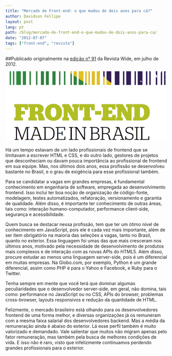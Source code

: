 ```yaml
---
title: "Mercado de Front-end: o que mudou de dois anos para cá?"
author: Davidson Fellipe
layout: post
lang: pt
path: /blog/mercado-de-front-end-o-que-mudou-de-dois-anos-para-ca/
date: "2012-07-07"
tags: ["front-end", "revista"]
---
```


##Publicado originalmente na [edição n° 91](http://www.revistawide.com.br/index.php/2012/7) da Revista Wide, em julho de 2012.

![](./revista-wide-front-end-made-in-brazil.png)

Há um tempo estavam de um lado profissionais de frontend que se limitavam a escrever HTML e CSS, e do outro lado, gestores de projetos que desconheciam ou davam pouca importância ao profissional de frontend em sua equipe. Mas, nos últimos dois anos, essa profissão se desenvolveu bastante no Brasil, e o grau de exigência para esse profissional também.

Para se candidatar a vagas em grandes empresas, é fundamental conhecimento em engenharia de software, empregada ao desenvolvimento frontend. Isso inclui ter boa noção de organização de código-fonte, modelagem, testes automatizados, refatoração, versionamento e garantia de qualidade. Além disso, é importante ter conhecimento de outras áreas, tais como: interação humano-computador, performance client-side, segurança e acessibilidade.

Quem busca se destacar nessa profissão, tem que ter um ótimo nível de conhecimento em JavaScript, pois ele é cada vez mais importante, além de ser item obrigatório na maioria das seleções a vagas, tanto no Brasil, quanto no exterior. Essa linguagem foi umas das que mais cresceram nos últimos anos, motivado pela necessidade de desenvolvimento de produtos mais complexos e de interação com as novas APIs do HTML5. Além disso, procure estudar ao menos uma linguagem server-side, pois é um diferencial em muitas empresas. Na Globo.com, por exemplo, Python é um grande diferencial, assim como PHP é para o Yahoo e Facebook, e Ruby para o Twitter.

Tenha sempre em mente que você terá que dominar algumas peculiaridades que o desenvolvedor server-side, em geral, não domina, tais como: performance no JavaScript ou no CSS, APIs do browser, problemas cross-browser, layouts responsivos e redução da quantidade de HTML.

Felizmente, o mercado brasileiro está olhando para os desenvolvedores frontend de uma forma melhor, e diversas organizações já os remuneram com a mesma faixa salarial dos desenvolvedores backend. Mas a média da remuneração ainda é abaixo do exterior. Lá esse perfil também é muito valorizado e demandado. Vale salientar que muitos não migram apenas pelo fator remuneração, mas também pela busca de melhores condições de vida. E isso não é raro, visto que infelizmente continuamos perdendo grandes profissionais para o exterior.
